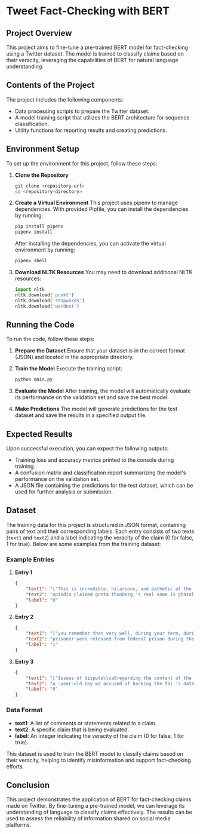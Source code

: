 # Tweet Fact-Checking with BERT

## Project Overview
This project aims to fine-tune a pre-trained BERT model for fact-checking using a Twitter dataset. The model is trained to classify claims based on their veracity, leveraging the capabilities of BERT for natural language understanding.

## Contents of the Project
The project includes the following components:
- Data processing scripts to prepare the Twitter dataset.
- A model training script that utilizes the BERT architecture for sequence classification.
- Utility functions for reporting results and creating predictions.

## Environment Setup

To set up the environment for this project, follow these steps:

1. **Clone the Repository**
   ```bash
   git clone <repository-url>
   cd <repository-directory>
   ```

2. **Create a Virtual Environment**
   This project uses pipenv to manage dependencies. With provided Pipfile, you can install the dependencies by running:
   ```bash
   pip install pipenv
   pipenv install
   ```
   After installing the dependencies, you can activate the virtual environment by running:
   ```bash
   pipenv shell
   ```

3. **Download NLTK Resources**
   You may need to download additional NLTK resources:
   ```python
   import nltk
   nltk.download('punkt')
   nltk.download('stopwords')
   nltk.download('wordnet')
   ```

## Running the Code

To run the code, follow these steps:

1. **Prepare the Dataset**
   Ensure that your dataset is in the correct format (JSON) and located in the appropriate directory.

2. **Train the Model**
   Execute the training script:
   ```bash
   python main.py
   ```

3. **Evaluate the Model**
   After training, the model will automatically evaluate its performance on the validation set and save the best model.

4. **Make Predictions**
   The model will generate predictions for the test dataset and save the results in a specified output file.

## Expected Results

Upon successful execution, you can expect the following outputs:
- Training loss and accuracy metrics printed to the console during training.
- A confusion matrix and classification report summarizing the model's performance on the validation set.
- A JSON file containing the predictions for the test dataset, which can be used for further analysis or submission.

## Dataset

The training data for this project is structured in JSON format, containing pairs of text and their corresponding labels. Each entry consists of two texts (`text1` and `text2`) and a label indicating the veracity of the claim (0 for false, 1 for true). Below are some examples from the training dataset:

### Example Entries

1. **Entry 1**
   ```json
   {
       "text1": "['This is incredible, hilarious, and pathetic at the same time.', 'Theay re worst but this image is edited', 'This is some seriously insane shit 🤣', 'IS this real????', 'This timeline is where you’ll spend most of your time, getting instant', \"Ma'am appreciate 4G is back in Kashmir ☺️\", '1.   1. This Tweet is unavailable.', 'We’ve detected that JavaScript is disabled in this browser. Please enable', 'JavaScript is not available.']",
       "text2": "opindia claimed greta thunberg 's real name is ghazala bhat",
       "label": "0"
   }
   ```

2. **Entry 2**
   ```json
   {
       "text1": "['you remember that very well, during your term, during you and Barack', 'key promise during the administration. It also presided over record', 'out of that meeting — not from his administration, but from some of the', 'secondly, we’re in a situation here where the federal prison system was', '38,000 prisoners were released from federal prison, we have… There were', 'Reaction from readers in Moscow', 'by state mass media, and the attacks were related to the attempts to push', 'corruption, although they only did this once they were given a signal from', 'as the mayor of Moscow,\" Mr Medvedev told journalists during a visit to', 'harsh criticism from the Kremlin.']",
       "text2": "prisoner were released from federal prison during the obama administration.",
       "label": "1"
   }
   ```

3. **Entry 3**
   ```json
   {
       "text1": "['Issues of dispute\\xa0regarding the content of the leaks were legion.', 'US government, including the FBI and White House (who have reportedly', 'breach controversy during which the Sanders campaign was accused by the', 'users widely accused Facebook and Twitter of censoring the leaks), before', 'one—it’s not clear—of the hacking allegations that the DNC says have', 'Christians to the site of her birth.']",
       "text2": "a -year-old boy wa accused of hacking the fbi 's database.",
       "label": "0"
   }
   ```

### Data Format

- **text1**: A list of comments or statements related to a claim.
- **text2**: A specific claim that is being evaluated.
- **label**: An integer indicating the veracity of the claim (0 for false, 1 for true).

This dataset is used to train the BERT model to classify claims based on their veracity, helping to identify misinformation and support fact-checking efforts.

## Conclusion

This project demonstrates the application of BERT for fact-checking claims made on Twitter. By fine-tuning a pre-trained model, we can leverage its understanding of language to classify claims effectively. The results can be used to assess the reliability of information shared on social media platforms.
